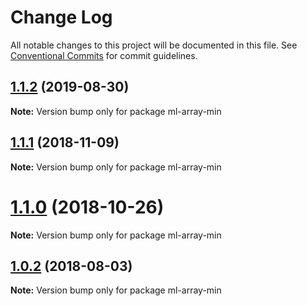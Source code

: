 # Change Log

All notable changes to this project will be documented in this file.
See [Conventional Commits](https://conventionalcommits.org) for commit guidelines.

## [1.1.2](https://github.com/mljs/array/compare/ml-array-min@1.1.1...ml-array-min@1.1.2) (2019-08-30)

**Note:** Version bump only for package ml-array-min





## [1.1.1](https://github.com/mljs/array/compare/ml-array-min@1.1.0...ml-array-min@1.1.1) (2018-11-09)

**Note:** Version bump only for package ml-array-min





# [1.1.0](https://github.com/mljs/array/compare/ml-array-min@1.0.2...ml-array-min@1.1.0) (2018-10-26)

**Note:** Version bump only for package ml-array-min





<a name="1.0.2"></a>
## [1.0.2](https://github.com/mljs/array/compare/ml-array-min@1.0.1...ml-array-min@1.0.2) (2018-08-03)




**Note:** Version bump only for package ml-array-min
